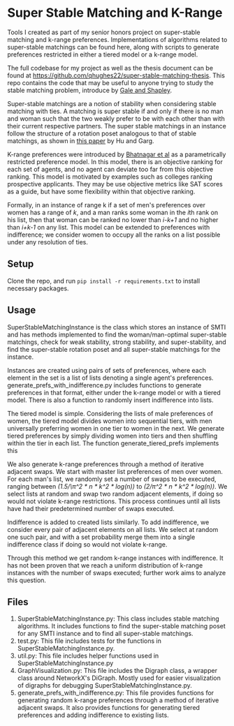 # Super Stable Matching and K-Range
Tools I created as part of my senior honors project on super-stable matching and k-range preferences. Implementations of algorithms related to super-stable matchings can be found here, along with scripts to generate preferences restricted in either a tiered model or a k-range model.

The full codebase for my project as well as the thesis document can be found at https://github.com/qhughes22/super-stable-matching-thesis. This repo contains the code that may be useful to anyone trying to study the stable matching problem, introduce by [Gale and Shapley](https://www.eecs.harvard.edu/cs286r/courses/fall09/papers/galeshapley.pdf).

Super-stable matchings are a notion of stability when considering stable matching with ties.
A matching is super stable if and only if there is no man and woman such that the two weakly
prefer to be with each other than with their current respective partners. The super stable
matchings in an instance follow the structure of a rotation poset analogous to that of
stable matchings, as shown in 
[this paper](https://www.semanticscholar.org/paper/Characterization-of-Super-stable-Matchings-Hu-Garg/26a40b22967e22eb417a31c4e6c2d2291e09b1c1) by Hu and Garg. 

K-range preferences were introduced by [Bhatnagar et al](https://www.researchgate.net/publication/220780434_Sampling_stable_marriages_Why_spouse-swapping_won't_work)
as a parametrically restricted preference model.
In this model, there is an objective ranking for each set of agents, and no agent can deviate 
too far from this objective ranking. This model is motivated by examples such as colleges ranking prospective applicants. They may be use objective metrics like SAT scores as a guide, but have some flexibility within that objective ranking.

Formally, in an instance of range k if a set of men's preferences over women has a range of *k*, and a man ranks some woman in the *i*th rank on his list, then that woman can be ranked no lower than *i-k+1* and no higher than *i+k-1* on any list. This model can be extended to preferences with indifference; we consider women to occupy all the ranks on a list possible under any resolution of ties.


## Setup

Clone the repo, and run `pip install -r requirements.txt` to install necessary packages.

## Usage

SuperStableMatchingInstance is the class which stores an instance of SMTI and has methods implemented to find the woman/man-optimal super-stable matchings, check for weak stability, strong stability, and super-stability, and find the super-stable rotation poset and all super-stable matchings for the instance.

Instances are created using pairs of sets of preferences, where each element in the set is a list of lists denoting a single agent's preferences. generate_prefs_with_indifference.py includes functions to generate preferences in that format, either under the k-range model or with a tiered model. There is also a function to randomly insert indifference into lists.

The tiered model is simple. Considering the lists of male preferences of women, the tiered model divides women into sequential tiers, with men universally preferring women in one tier to women in the next. We generate tiered preferences by simply dividing women into tiers and then shuffling within the tier in each list. The function generate_tiered_prefs implements this

We also generate k-range preferences through a method of iterative adjacent swaps. We start with master list preferences of men over women.
For each man's list, we randomly set a number of swaps to be executed, ranging between *(1.5/\π^2 * n * k^2 * log(n))* to 
*(2/π^2 * n * k^2 * log(n))*. We select lists at random and swap two random adjacent elements, if doing so would not violate k-range restrictions.
This process continues until all lists have had their predetermined number of swaps executed.

Indifference is added to created lists similarly. To add indifference, we consider every pair of adjacent elements on all lists.
We select at random one such pair, and with a set probability merge them into a single indifference class if doing so would not violate k-range.

Through this method we get random k-range instances with indifference. It has not been proven that we reach a uniform distribution of k-range instances
with the number of swaps executed; further work aims to analyze this question. 

## Files
1. SuperStableMatchingInstance.py: This class includes stable matching algorithms. It includes functions to find the super-stable matching poset for any SMTI instance and to find all super-stable matchings.
2. test.py: This file includes tests for the functions in SuperStableMatchingInstance.py.
3. util.py: This file includes helper functions used in SuperStableMatchingInstance.py
4. GraphVisualization.py: This file includes the Digraph class, a wrapper class around NetworkX's DiGraph. Mostly used for easier visualization of digraphs for debugging SuperStableMatchingInstance.py.
5. generate_prefs_with_indifference.py: This file provides functions for generating random k-range preferences through a method of iterative adjacent swaps. It also provides functions for generating tiered preferences and adding indifference to existing lists.
